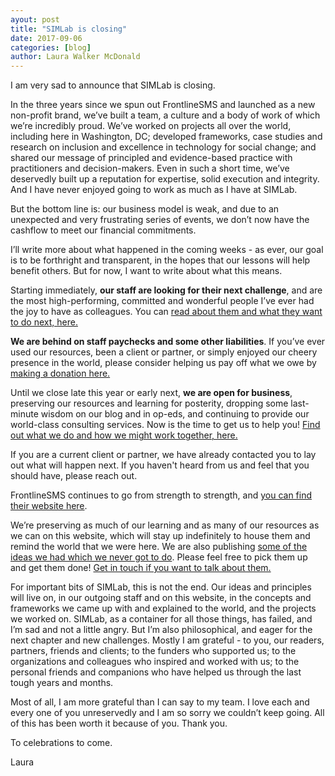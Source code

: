 ```yaml
---
ayout: post
title: "SIMLab is closing"
date: 2017-09-06
categories: [blog]
author: Laura Walker McDonald
---
```


I am very sad to announce that SIMLab is closing. 

In the three years since we spun out FrontlineSMS and launched as a new non-profit brand, we’ve built a team, a culture and a body of work of which we’re incredibly proud. We’ve worked on projects all over the world, including here in Washington, DC; developed frameworks, case studies and research on inclusion and excellence in technology for social change; and shared our message of principled and evidence-based practice with practitioners and decision-makers. Even in such a short time, we’ve deservedly built up a reputation for expertise, solid execution and integrity. And I have never enjoyed going to work as much as I have at SIMLab.

But the bottom line is: our business model is weak, and due to an unexpected and very frustrating series of events, we don’t now have the cashflow to meet our financial commitments.

I’ll write more about what happened in the coming weeks - as ever, our goal is to be forthright and transparent, in the hopes that our lessons will help benefit others. But for now, I want to write about what this means.

Starting immediately, **our staff are looking for their next challenge**, and are the most high-performing, committed and wonderful people I’ve ever had the joy to have as colleagues. You can [read about them and what they want to do next, here.](http://www.simlab.org/team/)

**We are behind on staff paychecks and some other liabilities**. If you’ve ever used our resources, been a client or partner, or simply enjoyed our cheery presence in the world, please consider helping us pay off what we owe by [making a donation here.](https://www.paypal.me/simlab/35)

Until we close late this year or early next, **we are open for business**, preserving our resources and learning for posterity, dropping some last-minute wisdom on our blog and in op-eds, and continuing to provide our world-class consulting services. Now is the time to get us to help you! [Find out what we do and how we might work together, here.](http://www.simlab.org/services)

If you are a current client or partner, we have already contacted you to lay out what will happen next. If you haven't heard from us and feel that you should have, please reach out.

FrontlineSMS continues to go from strength to strength, and [you can find their website here](http://www.frontlinesms.com). 

We’re preserving as much of our learning and as many of our resources as we can on this website, which will stay up indefinitely to house them and remind the world that we were here. We are also publishing [some of the ideas we had which we never got to do](http://www.simlab.org/resources/unfinished/). Please feel free to pick them up and get them done! [Get in touch if you want to talk about them.](mailto:hello@simlab.org)

For important bits of SIMLab, this is not the end. Our ideas and principles will live on, in our outgoing staff and on this website, in the concepts and frameworks we came up with and explained to the world, and the projects we worked on. SIMLab, as a container for all those things, has failed, and I’m sad and not a little angry. But I’m also philosophical, and eager for the next chapter and new challenges. Mostly I am grateful - to you, our readers, partners, friends and clients; to the funders who supported us; to the organizations and colleagues who inspired and worked with us; to the personal friends and companions who have helped us through the last tough years and months. 

Most of all, I am more grateful than I can say to my team. I love each and every one of you unreservedly and I am so sorry we couldn’t keep going. All of this has been worth it because of you. Thank you.

To celebrations to come.

Laura
